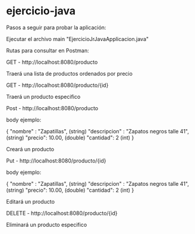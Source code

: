 # ejercicio-java

Pasos a seguir para probar la aplicación:

Ejecutar el archivo main "EjercicioJrJavaApplicacion.java"

Rutas para consultar en Postman:

GET - http://localhost:8080/producto

Traerá una lista de productos ordenados por precio

GET - http://localhost:8080/producto/{id}

Traerá un producto especifico

Post - http://localhost:8080/producto

body ejemplo:

{
  "nombre" : "Zapatillas", (string)
  "descripcion" : "Zapatos negros talle 41", (string)
  "precio": 10.00, (double)
  "cantidad": 2 (int)
}

Creará un producto 

Put - http://localhost:8080/producto/{id}

body ejemplo:

{
  "nombre" : "Zapatillas", (string)
  "descripcion" : "Zapatos negros talle 41", (string)
  "precio": 10.00, (double)
  "cantidad": 2 (int)
}

Editará un producto 

DELETE - http://localhost:8080/producto/{id}

Eliminará un producto especifico
